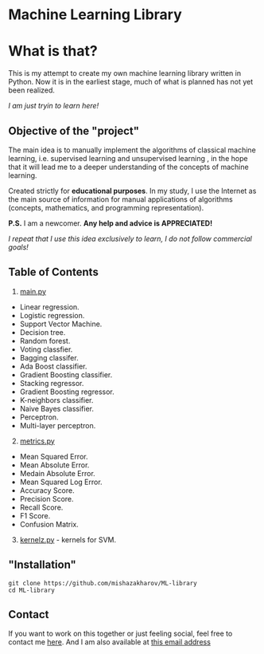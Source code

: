 # Machine Learning Library



<h1>What is that?</h1>

This is my attempt to create my own machine learning library written in Python. Now it is in the earliest stage, much of what is planned has not yet been realized.

*I am just tryin to learn here!*


<h2>Objective of the "project"</h2>

The main idea is to manually implement the algorithms of classical machine learning, i.e. supervised learning and unsupervised learning , in the hope that it will lead me to a deeper understanding of the concepts of machine learning.

Created strictly for **educational purposes**. In my study, I use the Internet as the main source of information for manual applications of algorithms (concepts, mathematics, and programming representation).

**P.S.** I am a newcomer. **Any help and advice is APPRECIATED!** 

*I repeat that I use this idea exclusively to learn, I do not follow commercial goals!*

<h2>Table of Contents</h2>

1. [main.py](https://github.com/mishazakharov/ML-library/blob/master/ML/main.py)
  * Linear regression.
  * Logistic regression.
  * Support Vector Machine.
  * Decision tree.
  * Random forest.
  * Voting classfier.
  * Bagging classifer.
  * Ada Boost classifier.
  * Gradient Boosting classifier.
  * Stacking regressor.
  * Gradient Boosting regressor.
  * K-neighbors classifier.
  * Naive Bayes classifier.
  * Perceptron.
  * Multi-layer perceptron.
 
2. [metrics.py](https://github.com/mishazakharov/ML-library/blob/master/ML/metrics.py)
  * Mean Squared Error.
  * Mean Absolute Error.
  * Medain Absolute Error.
  * Mean Squared Log Error.
  * Accuracy Score.
  * Precision Score.
  * Recall Score.
  * F1 Score.
  * Confusion Matrix.
  
3. [kernelz.py](https://github.com/mishazakharov/ML-library/blob/master/ML/kernelz.py) - kernels for SVM. 
  


<h2>"Installation"</h2>

```
git clone https://github.com/mishazakharov/ML-library
cd ML-library
```

<h2>Contact</h2>

If you want to work on this together or just feeling social, feel free to contact me [here](https://vk.com/rtyyu).
And I am also available at [this email address](misha_zakharov96@mail.ru)
